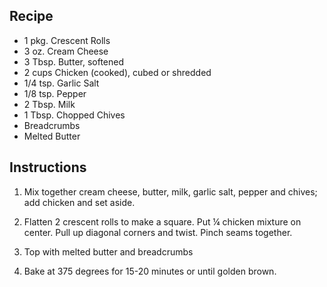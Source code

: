 ## Recipe
- 1 pkg. Crescent Rolls
- 3 oz. Cream Cheese
- 3 Tbsp. Butter, softened
- 2 cups Chicken (cooked), cubed or shredded
- 1/4 tsp. Garlic Salt
- 1/8 tsp. Pepper
- 2 Tbsp. Milk
- 1 Tbsp. Chopped Chives
- Breadcrumbs
- Melted Butter

## Instructions
1) Mix together cream cheese, butter, milk, garlic salt, pepper and
chives; add chicken and set aside.

2) Flatten 2 crescent rolls to make a square. Put ¼ chicken mixture on
center. Pull up diagonal corners and twist. Pinch seams together.

3) Top with melted butter and breadcrumbs

4) Bake at 375 degrees for 15-20 minutes or until golden brown.
